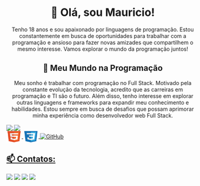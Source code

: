 <h1 align="center">👋 Olá, sou Mauricio!</h1>
<p align="center">Tenho 18 anos e sou apaixonado por linguagens de programação. Estou constantemente em busca de oportunidades para trabalhar com a programação e ansioso para fazer novas amizades que compartilhem o mesmo interesse. Vamos explorar o mundo da programação juntos!</p>

<h2 align="center">🚀 Meu Mundo na Programação</h2>
<p align="center">Meu sonho é trabalhar com programação no Full Stack. Motivado pela constante evolução da tecnologia, acredito que as carreiras em programação e TI são o futuro. Além disso, tenho interesse em explorar outras linguagens e frameworks para expandir meu conhecimento e habilidades. Estou sempre em busca de desafios que possam aprimorar minha experiência como desenvolvedor web Full Stack.</p>

<div>
   <a href="https://github.com/MauricioMcZ">
   <img height="165em" align="center" src="https://github-readme-stats.vercel.app/api?username=MauricioMcZ&show_icons=true&theme=tokyonight&include_all_commits=true&count_private=true"/>
   <img height="165em" align="center" src="https://github-readme-stats.vercel.app/api/top-langs/?username=MauricioMcZ&layout=compact&langs_count=6&theme=tokyonight"/>
</div>

<div style="display: inline_block">
  <img align="center" alt="HTML" height="30" width="40" src="https://raw.githubusercontent.com/devicons/devicon/master/icons/html5/html5-original.svg">
  <img align="center" alt="CSS" height="30" width="40" src="https://raw.githubusercontent.com/devicons/devicon/master/icons/css3/css3-original.svg">
  <img align="center" alt="GitHub" height="40" width="40" src="https://cdn.discordapp.com/attachments/849662508024856637/1225550615472767056/4381378511600029534-512.png?ex=66d62774&is=66d4d5f4&hm=5c872150314975fd8c986bb4ba10fdda6e0e06de19cb29d8a82c2426267978b1&">
</div>


## 📫 Contatos:
<div align="">
  <a href="https://www.instagram.com/mcz_mauricio__/"><img src="https://img.shields.io/badge/-Instagram-%23E4405F?style=for-the-badge&logo=instagram&logoColor=white"></a>
  <a href="mailto:mauriciosouzaalves01@gmail.com"><img src="https://img.shields.io/badge/Gmail-D14836?style=for-the-badge&logo=gmail&logoColor=white"></a>
  <a href="https://www.linkedin.com/in/mauricio-souza-a142792b5/"><img src="https://img.shields.io/badge/-LinkedIn-%230077B5?style=for-the-badge&logo=linkedin&logoColor=white"></a>
  <a href="https://wa.me/+5511987339379"><img src="https://img.shields.io/badge/WhatsApp-25D366?style=for-the-badge&logo=whatsapp&logoColor=white"
</div>
